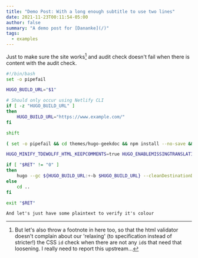 ```yaml
---
title: "Demo Post: With a long enough subtitle to use two lines"
date: 2021-11-23T00:11:54-05:00
author: false
summary: "A demo post for [Dananke](/)"
tags:
  - examples
---
```


Just to make sure the site works[^1] and audit check doesn't fail when there is content with the audit check.

   ```bash
   #!/bin/bash
   set -o pipefail
   
   HUGO_BUILD_URL="$1"
   
   # Should only occur using Netlify CLI
   if [ -z "HUGO_BUILD_URL" ]
   then
       HUGO_BUILD_URL="https://www.example.com/"
   fi
   
   shift
   
   ( set -o pipefail && cd themes/hugo-geekdoc && npm install --no-save && npx gulp default )
   
   HUGO_MINIFY_TDEWOLFF_HTML_KEEPCOMMENTS=true HUGO_ENABLEMISSINGTRANSLATIONPLACEHOLDERS=true hugo ${HUGO_BUILD_URL:+-b $HUGO_BUILD_URL} && grep -inorE "<\!-- raw HTML omitted -->|ZgotmplZ|hahahugo|\[i18n\]|\(<nil>\)" public/; RET="$?"
   
   if [ "$RET" != "0" ]
   then
       hugo --gc ${HUGO_BUILD_URL:+-b $HUGO_BUILD_URL} --cleanDestinationDir "$@"; RET=$?
   else
       cd ..
   fi
   
   exit "$RET"
   ```

   ``` plain
   And let's just have some plaintext to verify it's colour
   ```

[^1]: But let's also throw a footnote in here too, so that the html validator
      doesn't complain about our 'relaxing' (to specification instead of stricter!)
      the CSS `id` check when there are not any `id`s that need that loosening. I
      really need to report this upstream…
